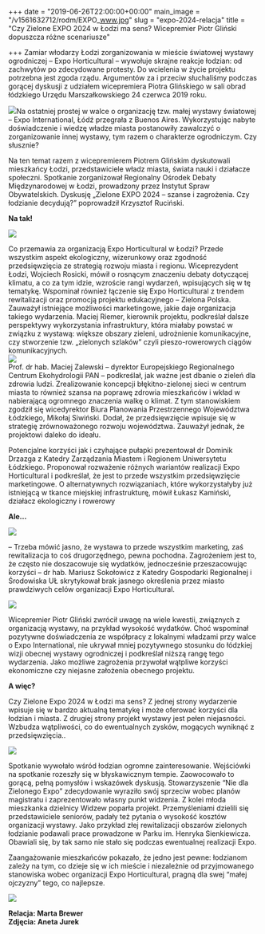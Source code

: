 +++
date = "2019-06-26T22:00:00+00:00"
main_image = "/v1561632712/rodm/EXPO_www.jpg"
slug = "expo-2024-relacja"
title = "Czy Zielone EXPO 2024 w Łodzi ma sens? Wicepremier Piotr Gliński dopuszcza różne scenariusze"

+++
Zamiar włodarzy Łodzi zorganizowania w mieście światowej wystawy ogrodniczej – Expo Horticultural – wywołuje skrajne reakcje łodzian: od zachwytów po zdecydowane protesty. Do wcielenia w życie projektu potrzebna jest zgoda rządu. Argumentów za i przeciw słuchaliśmy podczas gorącej dyskusji z udziałem wicepremiera Piotra Glińskiego w sali obrad łódzkiego Urzędu Marszałkowskiego 24 czerwca 2019 roku.

![](https://res.cloudinary.com/inspro/image/upload/c_limit,w_800/v1561633182/rodm/DSC_4489.jpg)Na ostatniej prostej w walce o organizację tzw. małej wystawy światowej – Expo International, Łódź przegrała z Buenos Aires. Wykorzystując nabyte doświadczenie i wiedzę władze miasta postanowiły zawalczyć o zorganizowanie innej wystawy, tym razem o charakterze ogrodniczym. Czy słusznie?

Na ten temat razem z wicepremierem Piotrem Glińskim dyskutowali mieszkańcy Łodzi, przedstawiciele władz miasta, świata nauki i działacze społeczni. Spotkanie zorganizował Regionalny Ośrodek Debaty Międzynarodowej w Łodzi, prowadzony przez Instytut Spraw Obywatelskich. Dyskusję „Zielone EXPO 2024 – szanse i zagrożenia. Czy łodzianie decydują?” poprowadził Krzysztof Ruciński.

**Na tak!**

![](https://res.cloudinary.com/inspro/image/upload/c_limit,w_800/v1561633286/rodm/DSC_4510.jpg)

Co przemawia za organizacją Expo Horticultural w Łodzi? Przede wszystkim aspekt ekologiczny, wizerunkowy oraz zgodność przedsięwzięcia ze strategią rozwoju miasta i regionu. Wiceprezydent Łodzi, Wojciech Rosicki, mówił o rosnącym znaczeniu debaty dotyczącej klimatu, a co za tym idzie, wzroście rangi wydarzeń, wpisujących się w tę tematykę. Wspominał również łączenie się Expo Horticultural z trendem rewitalizacji oraz promocją projektu edukacyjnego – Zielona Polska. Zauważył istniejące możliwości marketingowe, jakie daje organizacja takiego wydarzenia. Maciej Riemer, kierownik projektu, podkreślał dalsze perspektywy wykorzystania infrastruktury, która miałaby powstać w związku z wystawą: większe obszary zieleni, udrożnienie komunikacyjne, czy stworzenie tzw. „zielonych szlaków” czyli pieszo-rowerowych ciągów komunikacyjnych.  
![](https://res.cloudinary.com/inspro/image/upload/c_limit,w_800/v1561633313/rodm/DSC_4590.jpg)  
Prof. dr hab. Maciej Zalewski – dyrektor Europejskiego Regionalnego Centrum Ekohydrologii PAN – podkreślał, jak ważne jest dbanie o zieleń dla zdrowia ludzi. Zrealizowanie koncepcji błękitno-zielonej sieci w centrum miasta to również szansa na poprawę zdrowia mieszkańców i wkład w nabierającą ogromnego znaczenia walkę o klimat. Z tym stanowiskiem zgodził się wicedyrektor Biura Planowania Przestrzennego Województwa Łódzkiego, Mikołaj Siwiński. Dodał, że przedsięwzięcie wpisuje się w strategię zrównoważonego rozwoju województwa. Zauważył jednak, że projektowi daleko do ideału.

Potencjalne korzyści jak i czyhające pułapki prezentował dr Dominik Drzazga z Katedry Zarządzania Miastem i Regionem Uniwersytetu Łódzkiego. Proponował rozważenie różnych wariantów realizacji Expo Horticultural i podkreślał, że jest to przede wszystkim przedsięwzięcie marketingowe. O alternatywnych rozwiązaniach, które wykorzystałyby już istniejącą w tkance miejskiej infrastrukturę, mówił Łukasz Kamiński, działacz ekologiczny i rowerowy

**Ale...**

![](https://res.cloudinary.com/inspro/image/upload/c_limit,w_800/v1561633347/rodm/DSC_4572.jpg)

– Trzeba mówić jasno, że wystawa to przede wszystkim marketing, zaś rewitalizacja to coś drugorzędnego, pewna pochodna. Zagrożeniem jest to, że często nie doszacowuje się wydatków, jednocześnie przeszacowując korzyści – dr hab. Mariusz Sokołowicz z Katedry Gospodarki Regionalnej i Środowiska UŁ skrytykował brak jasnego określenia przez miasto prawdziwych celów organizacji Expo Horticultural.

![](https://res.cloudinary.com/inspro/image/upload/c_limit,w_800/v1561633395/rodm/DSC_4529.jpg)

Wicepremier Piotr Gliński zwrócił uwagę na wiele kwestii, związnych z organizacją wystawy, na przykład wysokość wydatków. Choć wspominał pozytywne doświadczenia ze współpracy z lokalnymi władzami przy walce o Expo International, nie ukrywał mniej pozytywnego stosunku do łódzkiej wizji obecnej wystawy ogrodniczej i podkreślał niższą rangę tego wydarzenia. Jako możliwe zagrożenia przywołał wątpliwe korzyści ekonomiczne czy niejasne założenia obecnego projektu.

**A więc?**

Czy Zielone Expo 2024 w Łodzi ma sens? Z jednej strony wydarzenie wpisuje się w bardzo aktualną tematykę i może oferować korzyści dla łodzian i miasta. Z drugiej strony projekt wystawy jest pełen niejasności. Wzbudza wątpliwości, co do ewentualnych zysków, mogących wyniknąć z przedsięwzięcia..

![](https://res.cloudinary.com/inspro/image/upload/c_limit,w_800/v1561633415/rodm/DSC_4472.jpg)

Spotkanie wywołało wśród łodzian ogromne zainteresowanie. Wejściówki na spotkanie rozeszły się w błyskawicznym tempie. Zaowocowało to gorącą, pełną pomysłów i wskazówek dyskusją. Stowarzyszenie “Nie dla Zielonego Expo” zdecydowanie wyraziło swój sprzeciw wobec planów magistratu i zaprezentowało własny punkt widzenia. Z kolei młoda mieszkanka dzielnicy Widzew poparła projekt. Przemyśleniami dzielili się przedstawiciele seniorów, padały też pytania o wysokość kosztów organizacji wystawy. Jako przykład złej rewitalizacji obszarów zielonych łodzianie podawali prace prowadzone w Parku im. Henryka Sienkiewicza. Obawiali się, by tak samo nie stało się podczas ewentualnej realizacji Expo.

Zaangażowanie mieszkańców pokazało, że jedno jest pewne: łodzianom zależy na tym, co dzieje się w ich mieście i niezależnie od przyjmowanego stanowiska wobec organizacji Expo Horticultural, pragną dla swej “małej ojczyzny” tego, co najlepsze.

![](https://res.cloudinary.com/inspro/image/upload/c_limit,w_800/v1561633487/rodm/DSC_4510-1.jpg)

**Relacja: Marta Brewer  
Zdjęcia: Aneta Jurek**